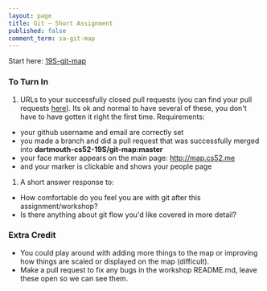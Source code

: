 ```yaml
---
layout: page
title: Git — Short Assignment
published: false
comment_term: sa-git-map
---
```


Start here:
[19S-git-map](https://github.com/dartmouth-cs52-19S/git-map)

### To Turn In

1. URLs to your successfully closed pull requests (you can find your pull requests [here](https://github.com/dartmouth-cs52-19S/git-map/pulls?q=is%3Apr+is%3Aclosed)). Its ok and normal to have several of these, you don't have to have gotten it right the first time. Requirements:
  * your github username and email are correctly set
  * you made a branch and did a pull request that was successfully merged into **dartmouth-cs52-19S/git-map:master**
  * your face marker appears on the main page:  http://map.cs52.me
  * and your marker is clickable and shows your people page
1. A short answer response to:
  * How comfortable do you feel you are with git after this assignment/workshop?
  * Is there anything about git flow you'd like covered in more detail?

### Extra Credit

* You could play around with adding more things to the map or improving how things are scaled or displayed on the map (difficult).
* Make a pull request to fix any bugs in the workshop README.md, leave these open so we can see them.
